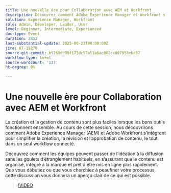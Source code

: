 ```yaml
---
title: Une nouvelle ère pour Collaboration avec AEM et Workfront
description: Découvrez comment Adobe Experience Manager et Workfront s’intègrent pour simplifier la création, la révision et l’approbation de contenu. Découvrez comment les workflows connectés aident les équipes à passer plus rapidement des idées à la diffusion, tout en gardant le contenu organisé, intégré et prêt à être lancé.
solution: Experience Manager, Workfront
role: Admin, Developer, Leader, User
level: Beginner, Intermediate, Experienced
doc-type: Event
duration: 2852
last-substantial-update: 2025-09-23T00:00:00Z
jira: KT-19278
source-git-commit: b9260d090f173dc57a51a6ae082cc007058ebe37
workflow-type: tm+mt
source-wordcount: '137'
ht-degree: 0%

---
```



# Une nouvelle ère pour Collaboration avec AEM et Workfront

La création et la gestion de contenu sont plus faciles lorsque les bons outils fonctionnent ensemble. Au cours de cette session, nous découvrirons comment Adobe Experience Manager (AEM) et Adobe Workfront s’intègrent pour simplifier la création, la révision et l’approbation de contenu, le tout dans un seul workflow connecté.

Découvrez comment les équipes peuvent passer de l’idéation à la diffusion sans les goulets d’étranglement habituels, en s’assurant que le contenu est organisé, intégré à la marque et prêt à être mis en ligne plus rapidement. Que vous débutiez ou que vous cherchiez à peaufiner votre processus, cette discussion vous donnera un aperçu clair de ce qui est possible.

>[!VIDEO](https://video.tv.adobe.com/v/3475186/?learn=on&enablevpops)
